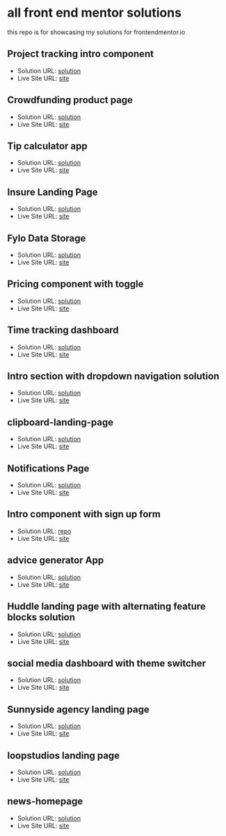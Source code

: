 # all front end mentor solutions
this repo is for showcasing my solutions for frontendmentor.io

## Project tracking intro component
- Solution URL: [solution](https://github.com/mohamedyasser27/project-tracking-intro-component)
- Live Site URL: [site](https://mohamedyasser27.github.io/project-tracking-intro-component)

## Crowdfunding product page 
- Solution URL: [solution](https://github.com/mohamedyasser27/crowdfunding-product-page-main)
- Live Site URL: [site](https://mohamedyasser27.github.io/crowdfunding-product-page-main)

## Tip calculator app
- Solution URL: [solution](https://github.com/mohamedyasser27/Tip-calculator-app)
- Live Site URL: [site](https://mohamedyasser27.github.io/Tip-calculator-app)

## Insure Landing Page
- Solution URL: [solution](https://github.com/mohamedyasser27/insure-landing-page)
- Live Site URL: [site](https://mohamedyasser27.github.io/insure-landing-page)

## Fylo Data Storage
- Solution URL: [solution](https://github.com/mohamedyasser27/Fylo-data-storage-component)
- Live Site URL: [site](https://mohamedyasser27.github.io/Fylo-data-storage-component/)

## Pricing component with toggle 
- Solution URL: [solution](https://github.com/mohamedyasser27/pricing-component-with-toggle)
- Live Site URL: [site](https://mohamedyasser27.github.io/pricing-component-with-toggle)

## Time tracking dashboard
- Solution URL: [solution](https://github.com/mohamedyasser27/Time-tracking-dashboard)
- Live Site URL: [site](https://mohamedyasser27.github.io/Time-tracking-dashboard)

## Intro section with dropdown navigation solution
- Solution URL: [solution](https://github.com/mohamedyasser27/intro-section-with-dropdown-navigation-main)
- Live Site URL: [site](https://mohamedyasser27.github.io/intro-section-with-dropdown-navigation-main/)

## clipboard-landing-page
- Solution URL: [solution](https://github.com/mohamedyasser27/clipboard-landing-page/)
- Live Site URL: [site](https://mohamedyasser27.github.io/clipboard-landing-page/)

## Notifications Page
- Solution URL: [solution](https://github.com/mohamedyasser27/notifications-page-main)
- Live Site URL: [site](https://mohamedyasser27.github.io/notifications-page-main/)

## Intro component with sign up form
- Solution URL: [repo](https://github.com/mohamedyasser27/Intro-component-with-sign-up-form)
- Live Site URL: [site](https://mohamedyasser27.github.io/Intro-component-with-sign-up-form/)

## advice generator App
- Solution URL: [solution](https://github.com/mohamedyasser27/advice-generator-app)
- Live Site URL: [site](https://mohamedyasser27.github.io/advice-generator-app)

## Huddle landing page with alternating feature blocks solution
- Solution URL: [solution](https://github.com/mohamedyasser27/huddle-landing-page-with-alternating-feature-blocks)
- Live Site URL: [site](https://mohamedyasser27.github.io/huddle-landing-page-with-alternating-feature-blocks)

## social media dashboard with theme switcher
- Solution URL: [solution](https://github.com/mohamedyasser27/social-media-dashboard-with-theme-switcher)
- Live Site URL: [site](https://mohamedyasser27.github.io/social-media-dashboard-with-theme-switcher)

## Sunnyside agency landing page
- Solution URL: [solution](https://github.com/mohamedyasser27/Sunnyside-agency-landing-page)
- Live Site URL: [site](https://mohamedyasser27.github.io/Sunnyside-agency-landing-page)

## loopstudios landing page
- Solution URL: [solution](https://github.com/mohamedyasser27/loopstudios-landing-page)
- Live Site URL: [site](https://mohamedyasser27.github.io/loopstudios-landing-page/)

##  news-homepage
- Solution URL: [solution](https://github.com/mohamedyasser27/News-homepage)
- Live Site URL: [site](https://mohamedyasser27.github.io/News-homepage)
